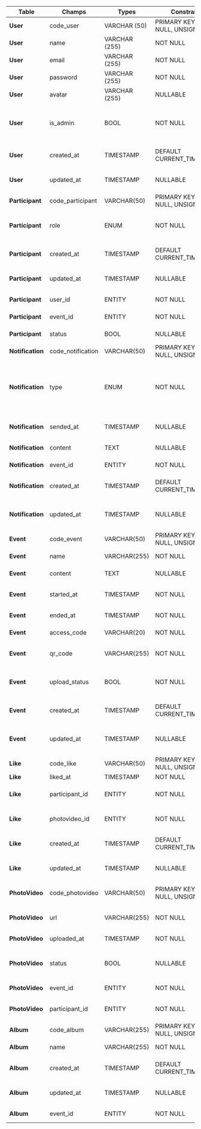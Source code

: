| Table            | Champs            | Types         | Constraints                     | Description                                                                |
| ---------------- | ----------------- | ------------- | ------------------------------- | -------------------------------------------------------------------------- |
| **User**         | code_user         | VARCHAR (50)  | PRIMARY KEY, NOT NULL, UNSIGNED | UUID de l'utilisateur                                                      |
| **User**         | name              | VARCHAR (255) | NOT NULL                        | Nom de l'utilisateur                                                       |
| **User**         | email             | VARCHAR (255) | NOT NULL                        | Adresse mail de l'utilisateur                                              |
| **User**         | password          | VARCHAR (255) | NOT NULL                        | Mot de passe de l'utilisateur                                              |
| **User**         | avatar            | VARCHAR (255) | NULLABLE                        | Avatar de l'utilisateur                                                    |
| **User**         | is_admin          | BOOL          | NOT NULL                        | Définit si l'utilisateur est Admin avec un accès total à l'app             |
| **User**         | created_at        | TIMESTAMP     | DEFAULT CURRENT_TIMESTAMP       | Date de création de l'utilisateur                                          |
| **User**         | updated_at        | TIMESTAMP     | NULLABLE                        | Date de modification de l'utilisateur                                      |
| **Participant**  | code_participant  | VARCHAR(50)   | PRIMARY KEY, NOT NULL, UNSIGNED | UUID du participant                                                        |
| **Participant**  | role              | ENUM          | NOT NULL                        | Rôle du participant (Participant, Modérateur)                              |
| **Participant**  | created_at        | TIMESTAMP     | DEFAULT CURRENT_TIMESTAMP       | Date de création du participant                                            |
| **Participant**  | updated_at        | TIMESTAMP     | NULLABLE                        | Date de modification du participant                                        |
| **Participant**  | user_id           | ENTITY        | NOT NULL                        | Référence à l'entité User                                                  |
| **Participant**  | event_id          | ENTITY        | NOT NULL                        | Référence à l'entité Event                                                 |
| **Participant**  | status            | BOOL          | NULLABLE                        | Statut de participation                                                    |
| **Notification** | code_notification | VARCHAR(50)   | PRIMARY KEY, NOT NULL, UNSIGNED | UUID de la notification                                                    |
| **Notification** | type              | ENUM          | NOT NULL                        | Type de la notification (fin de téléversement, photos disponibles, résumé) |
| **Notification** | sended_at         | TIMESTAMP     | NULLABLE                        | Date d'envoi de la notification                                            |
| **Notification** | content           | TEXT          | NULLABLE                        | Contenu de la notification                                                 |
| **Notification** | event_id          | ENTITY        | NOT NULL                        | Référence à l'entité Event                                                 |
| **Notification** | created_at        | TIMESTAMP     | DEFAULT CURRENT_TIMESTAMP       | Date de création de la notification                                        |
| **Notification** | updated_at        | TIMESTAMP     | NULLABLE                        | Date de modification de la notification                                    |
| **Event**        | code_event        | VARCHAR(50)   | PRIMARY KEY, NOT NULL, UNSIGNED | UUID de l'évènement                                                        |
| **Event**        | name              | VARCHAR(255)  | NOT NULL                        | Nom de l'évènement                                                         |
| **Event**        | content           | TEXT          | NULLABLE                        | Descriptif de l'évènement                                                  |
| **Event**        | started_at        | TIMESTAMP     | NOT NULL                        | Date de début de l'évènement                                               |
| **Event**        | ended_at          | TIMESTAMP     | NOT NULL                        | Date de fin de l'évènement                                                 |
| **Event**        | access_code       | VARCHAR(20)   | NOT NULL                        | Code d'accès à l'événement                                                 |
| **Event**        | qr_code           | VARCHAR(255)  | NOT NULL                        | Lien pour générer le QR code                                               |
| **Event**        | upload_status     | BOOL          | NOT NULL                        | Statut des uploads (autorisés ou non)                                      |
| **Event**        | created_at        | TIMESTAMP     | DEFAULT CURRENT_TIMESTAMP       | Date de création de l'évènement                                            |
| **Event**        | updated_at        | TIMESTAMP     | NULLABLE                        | Date de modification de l'évènement                                        |
| **Like**         | code_like         | VARCHAR(50)   | PRIMARY KEY, NOT NULL, UNSIGNED | UUID du like                                                               |
| **Like**         | liked_at          | TIMESTAMP     | NOT NULL                        | Date du like                                                               |
| **Like**         | participant_id    | ENTITY        | NOT NULL                        | Référence à l'entité Participant                                           |
| **Like**         | photovideo_id     | ENTITY        | NOT NULL                        | Référence à l'entité PhotoVideo                                            |
| **Like**         | created_at        | TIMESTAMP     | DEFAULT CURRENT_TIMESTAMP       | Date de création du like                                                   |
| **Like**         | updated_at        | TIMESTAMP     | NULLABLE                        | Date de modification du like                                               |
| **PhotoVideo**   | code_photovideo   | VARCHAR(50)   | PRIMARY KEY, NOT NULL, UNSIGNED | UUID de la photo ou vidéo                                                  |
| **PhotoVideo**   | url               | VARCHAR(255)  | NOT NULL                        | URL de la photo ou vidéo                                                   |
| **PhotoVideo**   | uploaded_at       | TIMESTAMP     | NOT NULL                        | Date de téléversement                                                      |
| **PhotoVideo**   | status            | BOOL          | NULLABLE                        | Statut de la photo/vidéo (Approuvée, Rejetée)                              |
| **PhotoVideo**   | event_id          | ENTITY        | NOT NULL                        | Référence à l'entité Event                                                 |
| **PhotoVideo**   | participant_id    | ENTITY        | NOT NULL                        | Référence à l'entité Participant                                           |
| **Album**        | code_album        | VARCHAR(255)  | PRIMARY KEY, NOT NULL, UNSIGNED | UUID de l'album                                                            |
| **Album**        | name              | VARCHAR(255)  | NOT NULL                        | Nom de l'album                                                             |
| **Album**        | created_at        | TIMESTAMP     | DEFAULT CURRENT_TIMESTAMP       | Date de création de l'album                                                |
| **Album**        | updated_at        | TIMESTAMP     | NULLABLE                        | Date de mise à jour de l'album                                             |
| **Album**        | event_id          | ENTITY        | NOT NULL                        | Référence à l'entité Event                                                 |
